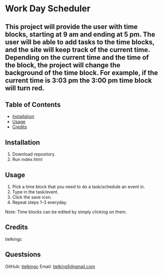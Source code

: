 
  # Work Day Scheduler

  ## This project will provide the user with time blocks, starting at 9 am and ending at 5 pm. The user will be able to add tasks to the time blocks, and the site will keep track of the current time. Depending on the current time and the time of the block, the project will change the background of the time block. For example, if the current time is 3:03 pm the 3:00 pm time block will turn red.

  ## Table of Contents

  * [Installation](#installation)
  * [Usage](#usage)
  * [Credits](#credits)
  
  ## Installation
  1. Download repository.
  2. Run index.html

  ## Usage
  1. Pick a time block that you need to do a task/schedule an event in.
  2. Type in the task/event.
  3. Click the save icon.
  4. Repeat steps 1-3 everyday.

  Note: Time blocks can be edited by simply clicking on them.

  ## Credits
  tielkingc
  

  ## Questsions
  GitHub: [tielkingc](https://github.com/tielkingc)
  Email: tielking5@gmail.com

  
